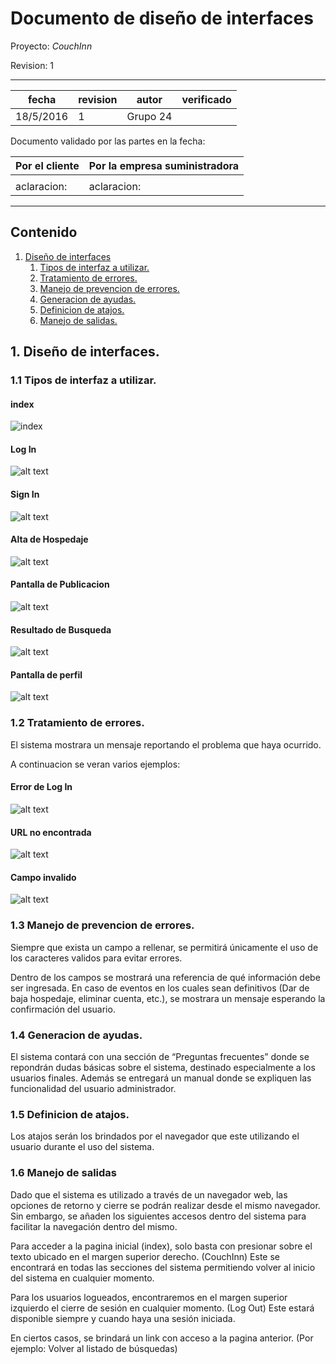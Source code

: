 # Documento de diseño de interfaces


Proyecto: *CouchInn*


Revision: 1


---

| fecha | revision | autor | verificado |
| --- | --- | --- | --- |
| 18/5/2016 | 1 | Grupo 24 |


Documento validado por las partes en la fecha:

| Por el cliente | Por la empresa suministradora |
| --- | --- |
|     |     |
|aclaracion: | aclaracion: |

---

## Contenido

1. [Diseño de interfaces](#1-diseño-de-interfaces)
   1. [Tipos de interfaz a utilizar.](#11-tipos-de-interfaz-a-utilizar)
   2. [Tratamiento de errores.](#12-tratamiento-de-errores)
   3. [Manejo de prevencion de errores.](#13-manejo-de-prevencion-de-errores)
   4. [Generacion de ayudas.](#14-generacion-de-ayudas)
   5. [Definicion de atajos.](#15-definicion-de-atajos)
   6. [Manejo de salidas.](#16-manejo-de-salidas)


## 1. Diseño de interfaces.

### 1.1 Tipos de interfaz a utilizar.

#### index

![index][index]


#### Log In
![alt text][login]


#### Sign In
![alt text][signin]

#### Alta de Hospedaje
![alt text][altahospedaje]

#### Pantalla de Publicacion
![alt text][publicacion]

#### Resultado de Busqueda
![alt text][busqueda]

#### Pantalla de perfil
![alt text][perfil]

### 1.2 Tratamiento de errores.

El sistema mostrara un mensaje reportando el problema que haya ocurrido. 

A continuacion se veran varios ejemplos:

#### Error de Log In
![alt text][login_error]

#### URL no encontrada
![alt text][404error]

#### Campo invalido
![alt text][campo_invalido]


### 1.3 Manejo de prevencion de errores.

Siempre que exista un campo a rellenar, se permitirá únicamente el uso de los caracteres
validos para evitar errores.

Dentro de los campos se mostrará una referencia de qué información debe ser ingresada.
En caso de eventos en los cuales sean definitivos (Dar de baja hospedaje, eliminar cuenta,
etc.), se mostrara un mensaje esperando la confirmación del usuario.


### 1.4 Generacion de ayudas.

El sistema contará con una sección de “Preguntas frecuentes” donde se repondrán dudas
básicas sobre el sistema, destinado especialmente a los usuarios finales. Además se
entregará un manual donde se expliquen las funcionalidad del usuario administrador.


### 1.5 Definicion de atajos.

Los atajos serán los brindados por el navegador que este utilizando el usuario durante el
uso del sistema.


### 1.6 Manejo de salidas

Dado que el sistema es utilizado a través de un navegador web, las opciones de retorno y
cierre se podrán realizar desde el mismo navegador. Sin embargo, se añaden los siguientes
accesos dentro del sistema para facilitar la navegación dentro del mismo.


Para acceder a la pagina inicial (index), solo basta con presionar sobre el texto ubicado en
el margen superior derecho. (CouchInn) Este se encontrará en todas las secciones del
sistema permitiendo volver al inicio del sistema en cualquier momento.


Para los usuarios logueados, encontraremos en el margen superior izquierdo el cierre de
sesión en cualquier momento. (Log Out) Este estará disponible siempre y cuando haya una
sesión iniciada.


En ciertos casos, se brindará un link con acceso a la pagina anterior. (Por ejemplo: Volver al
listado de búsquedas)


[campo_invalido]: https://github.com/chudix/couchInn/blob/master/documentacion/MockUp/signin_error.png "Campo invalido"
[404error]: https://github.com/chudix/couchInn/blob/master/documentacion/MockUp/404_error.png "URL no encontrada"
[login_error]: https://github.com/chudix/couchInn/blob/master/documentacion/MockUp/login_error.png "Error de Log In "
[perfil]: https://github.com/chudix/couchInn/blob/master/documentacion/MockUp/perfil.png "Pantalla de perfil "
[busqueda]: https://github.com/chudix/couchInn/blob/master/documentacion/MockUp/busqueda.png "busqueda"
[publicacion]: https://github.com/chudix/couchInn/blob/master/documentacion/MockUp/publicacion.png "Pantalla de publicacion"
[altahospedaje]: https://github.com/chudix/couchInn/blob/master/documentacion/MockUp/alta_hospedaje.jpg "Alta de Hospadaje"
[signin]: https://github.com/chudix/couchInn/blob/master/documentacion/MockUp/signin.png "Sign in"
[login]: https://github.com/chudix/couchInn/blob/master/documentacion/MockUp/login.png "Log In"
[index]: https://github.com/chudix/couchInn/blob/master/documentacion/MockUp/index.png "Index"
